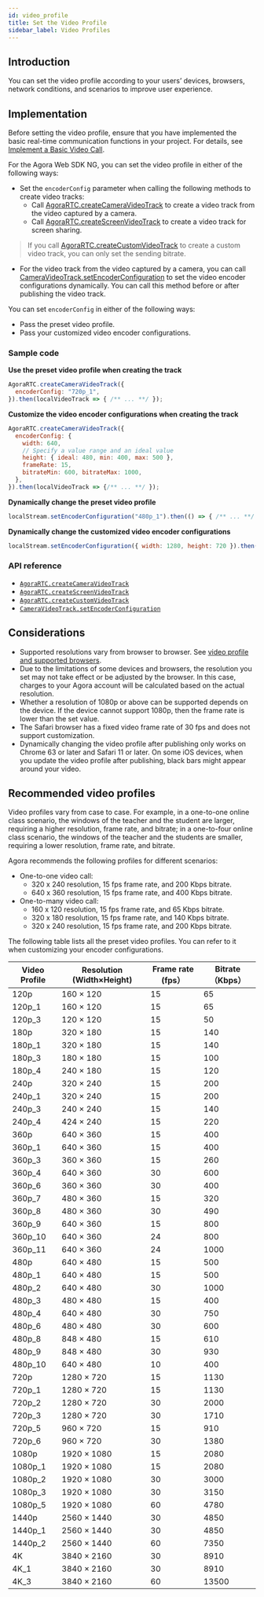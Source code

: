 ```yaml
---
id: video_profile
title: Set the Video Profile
sidebar_label: Video Profiles
---
```


## Introduction

You can set the video profile according to your users’ devices, browsers, network conditions, and scenarios to improve user experience.

## Implementation

Before setting the video profile, ensure that you have implemented the basic real-time communication functions in your project. For details, see [Implement a Basic Video Call](basic_call.md).

For the Agora Web SDK NG, you can set the video profile in either of the following ways:
- Set the `encoderConfig` parameter when calling the following methods to create video tracks:
  - Call [AgoraRTC.createCameraVideoTrack](/api/en/interfaces/iagorartc.html#createcameravideotrack) to create a video track from the video captured by a camera.
  - Call [AgoraRTC.createScreenVideoTrack](/api/en/interfaces/iagorartc.html#createScreenVideoTrack) to create a video track for screen sharing.
> If you call [AgoraRTC.createCustomVideoTrack](/api/en/interfaces/iagorartc.html#createCustomVideoTrack) to create a custom video track, you can only set the sending bitrate.
- For the video track from the video captured by a camera, you can call [CameraVideoTrack.setEncoderConfiguration](/api/en/interfaces/icameravideotrack.html#setencoderconfiguration) to set the video encoder configurations dynamically. You can call this method before or after publishing the video track.

You can set `encoderConfig` in either of the following ways:
- Pass the preset video profile.
- Pass your customized video encoder configurations.

### Sample code

**Use the preset video profile when creating the track**

```js
AgoraRTC.createCameraVideoTrack({
  encoderConfig: "720p_1",
}).then(localVideoTrack => { /** ... **/ });
```

**Customize the video encoder configurations when creating the track**

```js
AgoraRTC.createCameraVideoTrack({
  encoderConfig: {
    width: 640,
    // Specify a value range and an ideal value
    height: { ideal: 480, min: 400, max: 500 },
    frameRate: 15,
    bitrateMin: 600, bitrateMax: 1000,
  },
}).then(localVideoTrack => {/** ... **/ });
```

**Dynamically change the preset video profile**

```js
localStream.setEncoderConfiguration("480p_1").then(() => { /** ... **/ })
```

**Dynamically change the customized video encoder configurations**

```js
localStream.setEncoderConfiguration({ width: 1280, height: 720 }).then(() => { /** ... **/ })
```

### API reference
- [`AgoraRTC.createCameraVideoTrack`](/api/en/interfaces/iagorartc.html#createcameravideotrack)
- [`AgoraRTC.createScreenVideoTrack`](/api/en/interfaces/iagorartc.html#createScreenVideoTrack)
- [`AgoraRTC.createCustomVideoTrack`](/api/en/interfaces/iagorartc.html#createCustomVideoTrack)
- [`CameraVideoTrack.setEncoderConfiguration`](/api/en/interfaces/icameravideotrack.html#setencoderconfiguration)

## Considerations
- Supported resolutions vary from browser to browser. See [video profile and supported browsers](/api/en/globals.html#videoencoderconfigurationpreset).
- Due to the limitations of some devices and browsers, the resolution you set may not take effect or be adjusted by the browser. In this case, charges to your Agora account will be calculated based on the actual resolution.
- Whether a resolution of 1080p or above can be supported depends on the device. If the device cannot support 1080p, then the frame rate is lower than the set value.
- The Safari browser has a fixed video frame rate of 30 fps and does not support customization.
- Dynamically changing the video profile after publishing only works on Chrome 63 or later and Safari 11 or later. On some iOS devices, when you update the video profile after publishing, black bars might appear around your video.

## Recommended video profiles

Video profiles vary from case to case. For example, in a one-to-one online class scenario, the windows of the teacher and the student are larger, requiring a higher resolution, frame rate, and bitrate; in a one-to-four online class scenario, the windows of the teacher and the students are smaller, requiring a lower resolution, frame rate, and bitrate.

Agora recommends the following profiles for different scenarios:

- One-to-one video call:
  - 320 x 240 resolution, 15 fps frame rate, and 200 Kbps bitrate.
  - 640 x 360 resolution, 15 fps frame rate, and 400 Kbps bitrate.
- One-to-many video call:
  - 160 x 120 resolution, 15 fps frame rate, and 65 Kbps bitrate.
  - 320 x 180 resolution, 15 fps frame rate, and 140 Kbps bitrate.
  - 320 x 240 resolution, 15 fps frame rate, and 200 Kbps bitrate.

The following table lists all the preset video profiles. You can refer to it when customizing your encoder configurations.

| Video Profile | Resolution (Width×Height) | Frame rate (fps） | Bitrate（Kbps） |
| -------- | --------------- | ----------- | ------------ |
| 120p | 160 × 120 | 15 | 65 |
| 120p_1 | 160 × 120 | 15 | 65 |
| 120p_3 | 120 × 120 | 15 | 50 |
| 180p | 320 × 180 | 15 | 140 |
| 180p_1 | 320 × 180 | 15 | 140 |
| 180p_3 | 180 × 180 | 15 | 100 |
| 180p_4 | 240 × 180 | 15 | 120 |
| 240p | 320 × 240 | 15 | 200 |
| 240p_1 | 320 × 240 | 15 | 200 |
| 240p_3 | 240 × 240 | 15 | 140 |
| 240p_4 | 424 × 240 | 15 | 220 |
| 360p | 640 × 360 | 15 | 400 |
| 360p_1 | 640 × 360 | 15 | 400 |
| 360p_3 | 360 × 360 | 15 | 260 |
| 360p_4 | 640 × 360 | 30 | 600 |
| 360p_6 | 360 × 360 | 30 | 400 |
| 360p_7 | 480 × 360 | 15 | 320 |
| 360p_8 | 480 × 360 | 30 | 490 |
| 360p_9 | 640 × 360 | 15 | 800 |
| 360p_10 | 640 × 360 | 24 | 800 |
| 360p_11 | 640 × 360 | 24 | 1000 |
| 480p | 640 × 480 | 15 | 500 |
| 480p_1 | 640 × 480 | 15 | 500 |
| 480p_2 | 640 × 480 | 30 | 1000 |
| 480p_3 | 480 × 480 | 15 | 400 |
| 480p_4 | 640 × 480 | 30 | 750 |
| 480p_6 | 480 × 480 | 30 | 600 |
| 480p_8 | 848 × 480 | 15 | 610 |
| 480p_9 | 848 × 480 | 30 | 930 |
| 480p_10 | 640 × 480 | 10 | 400 |
| 720p | 1280 × 720 | 15 | 1130 |
| 720p_1 | 1280 × 720 | 15 | 1130 |
| 720p_2 | 1280 × 720 | 30 | 2000 |
| 720p_3 | 1280 × 720 | 30 | 1710 |
| 720p_5 | 960 × 720 | 15 | 910 |
| 720p_6 | 960 × 720 | 30 | 1380 |
| 1080p | 1920 × 1080 | 15 | 2080 |
| 1080p_1 | 1920 × 1080 | 15 | 2080 |
| 1080p_2 | 1920 × 1080 | 30 | 3000 |
| 1080p_3 | 1920 × 1080 | 30 | 3150 |
| 1080p_5 | 1920 × 1080 | 60 | 4780 |
| 1440p | 2560 × 1440 | 30 | 4850 |
| 1440p_1 | 2560 × 1440 | 30 | 4850 |
| 1440p_2 | 2560 × 1440 | 60 | 7350 |
| 4K | 3840 × 2160 | 30 | 8910 |
| 4K_1 | 3840 × 2160 | 30 | 8910 |
| 4K_3 | 3840 × 2160 | 60 | 13500 |
